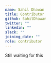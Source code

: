 ```yaml
---
name: Sahil Dhawan
title: Contributor
github: SahilDhawan
twitter: ""
linkedin: ""
slack: ""
joining_date: ""
role: contributor
---
```


Still waiting for this
